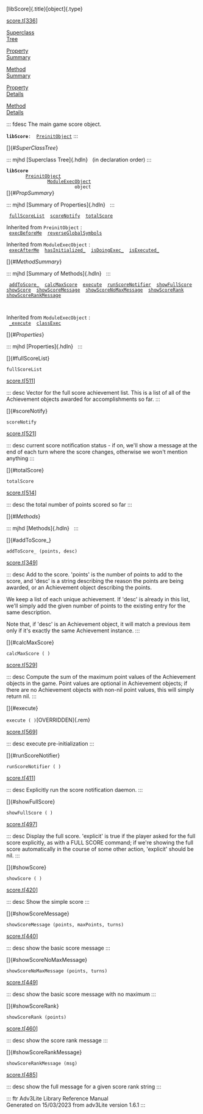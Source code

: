[libScore]{.title}[object]{.type}

[score.t](../file/score.t.html)\[[336](../source/score.t.html#336)\]

[Superclass\
Tree](#_SuperClassTree_)

[Property\
Summary](#_PropSummary_)

[Method\
Summary](#_MethodSummary_)

[Property\
Details](#_Properties_)

[Method\
Details](#_Methods_)

::: fdesc
The main game score object.

**`libScore`**` :   `[`PreinitObject`](../object/PreinitObject.html)
:::

[]{#_SuperClassTree_}

::: mjhd
[Superclass Tree]{.hdln}   (in declaration order)
:::

**`libScore`**\
`         `[`PreinitObject`](../object/PreinitObject.html)\
`                 `[`ModuleExecObject`](../object/ModuleExecObject.html)\
`                         object`\
[]{#_PropSummary_}

::: mjhd
[Summary of Properties]{.hdln}  
:::

` `[`fullScoreList`](#fullScoreList)`  `[`scoreNotify`](#scoreNotify)`  `[`totalScore`](#totalScore)`  `

Inherited from `PreinitObject` :\
` `[`execBeforeMe`](../object/PreinitObject.html#execBeforeMe)`  `[`reverseGlobalSymbols`](../object/PreinitObject.html#reverseGlobalSymbols)`  `

Inherited from `ModuleExecObject` :\
` `[`execAfterMe`](../object/ModuleExecObject.html#execAfterMe)`  `[`hasInitialized_`](../object/ModuleExecObject.html#hasInitialized_)`  `[`isDoingExec_`](../object/ModuleExecObject.html#isDoingExec_)`  `[`isExecuted_`](../object/ModuleExecObject.html#isExecuted_)`  `

[]{#_MethodSummary_}

::: mjhd
[Summary of Methods]{.hdln}  
:::

` `[`addToScore_`](#addToScore_)`  `[`calcMaxScore`](#calcMaxScore)`  `[`execute`](#execute)`  `[`runScoreNotifier`](#runScoreNotifier)`  `[`showFullScore`](#showFullScore)`  `[`showScore`](#showScore)`  `[`showScoreMessage`](#showScoreMessage)`  `[`showScoreNoMaxMessage`](#showScoreNoMaxMessage)`  `[`showScoreRank`](#showScoreRank)`  `[`showScoreRankMessage`](#showScoreRankMessage)`  `

` `

Inherited from `ModuleExecObject` :\
` `[`_execute`](../object/ModuleExecObject.html#_execute)`  `[`classExec`](../object/ModuleExecObject.html#classExec)`  `

[]{#_Properties_}

::: mjhd
[Properties]{.hdln}  
:::

[]{#fullScoreList}

`fullScoreList`

[score.t](../file/score.t.html)\[[511](../source/score.t.html#511)\]

::: desc
Vector for the full score achievement list. This is a list of all of the
Achievement objects awarded for accomplishments so far.
:::

[]{#scoreNotify}

`scoreNotify`

[score.t](../file/score.t.html)\[[521](../source/score.t.html#521)\]

::: desc
current score notification status - if on, we\'ll show a message at the
end of each turn where the score changes, otherwise we won\'t mention
anything
:::

[]{#totalScore}

`totalScore`

[score.t](../file/score.t.html)\[[514](../source/score.t.html#514)\]

::: desc
the total number of points scored so far
:::

[]{#_Methods_}

::: mjhd
[Methods]{.hdln}  
:::

[]{#addToScore_}

`addToScore_ (points, desc)`

[score.t](../file/score.t.html)\[[349](../source/score.t.html#349)\]

::: desc
Add to the score. \'points\' is the number of points to add to the
score, and \'desc\' is a string describing the reason the points are
being awarded, or an Achievement object describing the points.

We keep a list of each unique achievement. If \'desc\' is already in
this list, we\'ll simply add the given number of points to the existing
entry for the same description.

Note that, if \'desc\' is an Achievement object, it will match a
previous item only if it\'s exactly the same Achievement instance.
:::

[]{#calcMaxScore}

`calcMaxScore ( )`

[score.t](../file/score.t.html)\[[529](../source/score.t.html#529)\]

::: desc
Compute the sum of the maximum point values of the Achievement objects
in the game. Point values are optional in Achievement objects; if there
are no Achievement objects with non-nil point values, this will simply
return nil.
:::

[]{#execute}

`execute ( )`[OVERRIDDEN]{.rem}

[score.t](../file/score.t.html)\[[569](../source/score.t.html#569)\]

::: desc
execute pre-initialization
:::

[]{#runScoreNotifier}

`runScoreNotifier ( )`

[score.t](../file/score.t.html)\[[411](../source/score.t.html#411)\]

::: desc
Explicitly run the score notification daemon.
:::

[]{#showFullScore}

`showFullScore ( )`

[score.t](../file/score.t.html)\[[497](../source/score.t.html#497)\]

::: desc
Display the full score. \'explicit\' is true if the player asked for the
full score explicitly, as with a FULL SCORE command; if we\'re showing
the full score automatically in the course of some other action,
\'explicit\' should be nil.
:::

[]{#showScore}

`showScore ( )`

[score.t](../file/score.t.html)\[[420](../source/score.t.html#420)\]

::: desc
Show the simple score
:::

[]{#showScoreMessage}

`showScoreMessage (points, maxPoints, turns)`

[score.t](../file/score.t.html)\[[440](../source/score.t.html#440)\]

::: desc
show the basic score message
:::

[]{#showScoreNoMaxMessage}

`showScoreNoMaxMessage (points, turns)`

[score.t](../file/score.t.html)\[[449](../source/score.t.html#449)\]

::: desc
show the basic score message with no maximum
:::

[]{#showScoreRank}

`showScoreRank (points)`

[score.t](../file/score.t.html)\[[460](../source/score.t.html#460)\]

::: desc
show the score rank message
:::

[]{#showScoreRankMessage}

`showScoreRankMessage (msg)`

[score.t](../file/score.t.html)\[[485](../source/score.t.html#485)\]

::: desc
show the full message for a given score rank string
:::

::: ftr
Adv3Lite Library Reference Manual\
Generated on 15/03/2023 from adv3Lite version 1.6.1
:::
